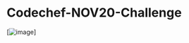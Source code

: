 # Codechef-NOV20-Challenge
[![image](https://github.com/badascoder/Codechef-NOV20-Challenge/blob/main/CodeChef.png)]
